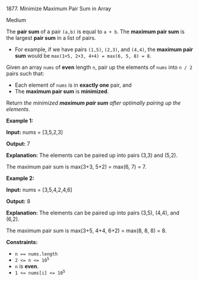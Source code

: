 1877\. Minimize Maximum Pair Sum in Array

Medium

The **pair sum** of a pair `(a,b)` is equal to `a + b`. The **maximum pair sum** is the largest **pair sum** in a list of pairs.

*   For example, if we have pairs `(1,5)`, `(2,3)`, and `(4,4)`, the **maximum pair sum** would be `max(1+5, 2+3, 4+4) = max(6, 5, 8) = 8`.

Given an array `nums` of **even** length `n`, pair up the elements of `nums` into `n / 2` pairs such that:

*   Each element of `nums` is in **exactly one** pair, and
*   The **maximum pair sum** is **minimized**.

Return _the minimized **maximum pair sum** after optimally pairing up the elements_.

**Example 1:**

**Input:** nums = [3,5,2,3]

**Output:** 7

**Explanation:** The elements can be paired up into pairs (3,3) and (5,2).

The maximum pair sum is max(3+3, 5+2) = max(6, 7) = 7.

**Example 2:**

**Input:** nums = [3,5,4,2,4,6]

**Output:** 8

**Explanation:** The elements can be paired up into pairs (3,5), (4,4), and (6,2).

The maximum pair sum is max(3+5, 4+4, 6+2) = max(8, 8, 8) = 8.

**Constraints:**

*   `n == nums.length`
*   <code>2 <= n <= 10<sup>5</sup></code>
*   `n` is **even**.
*   <code>1 <= nums[i] <= 10<sup>5</sup></code>
